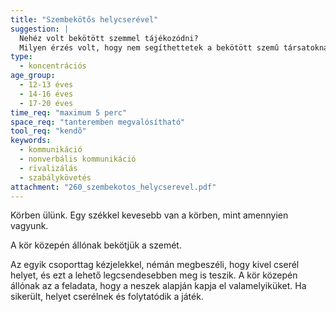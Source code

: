 ```yaml
---
title: "Szembekötős helycserével"
suggestion: | 
  Nehéz volt bekötött szemmel tájékozódni? 
  Milyen érzés volt, hogy nem segíthettetek a bekötött szemû társatoknak?
type:
  - koncentrációs
age_group:
  - 12-13 éves
  - 14-16 éves
  - 17-20 éves
time_req: "maximum 5 perc"
space_req: "tanteremben megvalósítható"
tool_req: "kendõ"
keywords: 
  - kommunikáció
  - nonverbális kommunikáció
  - rivalizálás
  - szabálykövetés
attachment: "260_szembekotos_helycserevel.pdf"
---
```


Körben ülünk. Egy székkel kevesebb van a körben, mint amennyien vagyunk.

A kör közepén állónak bekötjük a szemét.

Az egyik csoporttag kézjelekkel, némán megbeszéli, hogy kivel cserél helyet, és ezt a lehető legcsendesebben meg is teszik. A kör közepén állónak az a feladata, hogy a neszek alapján kapja el valamelyiküket. Ha sikerült, helyet cserélnek és folytatódik a játék.
  
  
